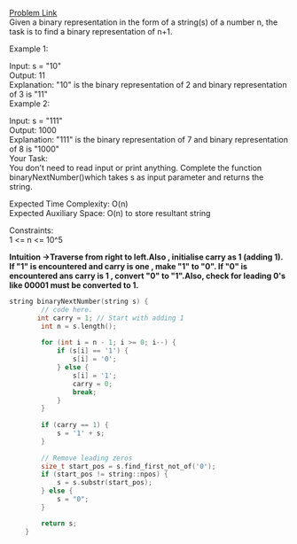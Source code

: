 [Problem Link](https://www.geeksforgeeks.org/problems/binary-representation-of-next-number3648/1)<br>
Given a binary representation in the form of a string(s) of a number n, the task is to find a binary representation of n+1.<br>

Example 1:<br>

Input: s = "10"<br>
Output: 11<br>
Explanation: "10" is the binary representation of 2 and binary representation of 3 is "11"<br>
Example 2:<br>


Input: s = "111"<br>
Output: 1000<br>
Explanation: "111" is the binary representation of 7 and binary representation of 8 is "1000"<br>
Your Task:  <br>
You don't need to read input or print anything. Complete the function binaryNextNumber()which takes s as input parameter and returns the string.<br>

Expected Time Complexity: O(n)<br>
Expected Auxiliary Space: O(n) to store resultant string  <br>

Constraints:<br>
1 <= n <= 10^5<br>

__Intuition ->Traverse from right to left.Also , initialise carry as 1 (adding 1). If "1" is encountered and carry is one , make "1" to "0". If "0" is encountered ans carry is 1 , convert "0" to "1".Also, check for leading 0's like 00001 must be converted to 1.__

```C++
string binaryNextNumber(string s) {
        // code here.
       int carry = 1; // Start with adding 1
        int n = s.length();
    
        for (int i = n - 1; i >= 0; i--) {
            if (s[i] == '1') {
                s[i] = '0';
            } else {
                s[i] = '1';
                carry = 0;
                break;
            }   
        }
    
        if (carry == 1) {
            s = '1' + s;
        }
    
        // Remove leading zeros
        size_t start_pos = s.find_first_not_of('0');
        if (start_pos != string::npos) {
            s = s.substr(start_pos);
        } else {
            s = "0"; 
        }

        return s;
    }
```

